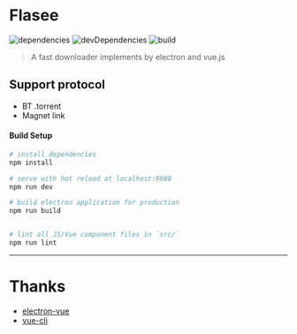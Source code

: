 # Flasee

![dependencies](https://img.shields.io/david/yujiahaol68/flasee.svg)
![devDependencies](https://img.shields.io/david/dev/yujiahaol68/flasee.svg)
![build](https://img.shields.io/travis/yujiahaol68/flasee/master.svg)

> A fast downloader implements by electron and vue.js

## Support protocol

* BT .torrent
* Magnet link

#### Build Setup

``` bash
# install dependencies
npm install

# serve with hot reload at localhost:9080
npm run dev

# build electron application for production
npm run build


# lint all JS/Vue component files in `src/`
npm run lint

```

---

# Thanks

* [electron-vue](https://github.com/SimulatedGREG/electron-vue)
* [vue-cli](https://github.com/vuejs/vue-cli)
